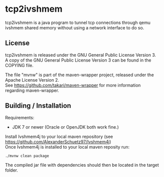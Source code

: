 # tcp2ivshmem
tcp2ivshmem is a java program to tunnel tcp connections through qemu ivshmem shared memory without using a network interface to do so.
## License
tcp2ivshmem is released under the GNU General Public License Version 3. <br>A copy of the GNU General Public License Version 3 can be found in the COPYING file.<br>

The file "mvnw" is part of the maven-wrapper project, released under the Apache License Version 2.<br>
See https://github.com/takari/maven-wrapper for more information regarding maven-wrapper.
## Building / Installation
Requirements:
* JDK 7 or newer (Oracle or OpenJDK both work fine.)

Install Ivshmem4j to your local maven repository (see https://github.com/AlexanderSchuetz97/Ivshmem4j)<br>
Once Ivshmem4j is installed to your local maven reposity run:
````
./mvnw clean package
````
The compiled jar file with dependencies should then be located in the target folder.
